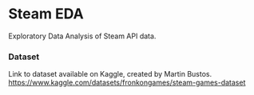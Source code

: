 # Steam EDA

Exploratory Data Analysis of Steam API data.

### Dataset

Link to dataset available on Kaggle, created by Martin Bustos.
https://www.kaggle.com/datasets/fronkongames/steam-games-dataset